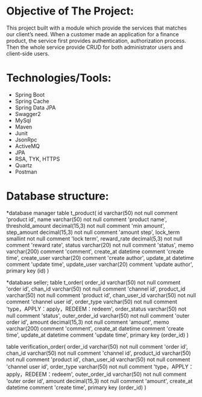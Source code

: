 # Objective of The Project:
 This project built with a module which provide the services that matches our client’s need. When a customer made an application for a finance product, the service first provides authentication, authorization process. Then the whole service provide CRUD for both administrator users and client-side users.
# Technologies/Tools:
* Spring Boot
* Spring Cache
* Spring Data JPA
* Swagger2
* MySql
* Maven
* Junit
* JsonRpc
* ActiveMQ
* JPA
* RSA, TYK, HTTPS
* Quartz
* Postman
# Database structure:
*database manager
  table t_product(
  id varchar(50) not null comment 'product id',
  name varchar(50) not null comment 'product name',
  threshold_amount decimal(15,3) not null comment 'min amount',
  step_amount decimal(15,3) not null comment 'amount step',
  lock_term smallint not null comment 'lock term',
  reward_rate decimal(5,3) not null comment 'reward rate',
  status varchar(20) not null comment 'status',
  memo varchar(200) comment 'comment',
  create_at datetime comment 'create time',
  create_user varchar(20) comment 'create author',
  update_at datetime comment 'update time',
  update_user varchar(20) comment 'update author',
  primary key (id)
)

*database seller;
table t_order(
  order_id varchar(50) not null comment 'order id',
  chan_id varchar(50) not null comment 'channel id',
  product_id varchar(50) not null comment 'product id',
  chan_user_id varchar(50) not null comment 'channel user id',
  order_type varchar(50) not null comment 'type，APPLY：apply，REDEEM：redeem',
  order_status varchar(50) not null comment 'status',
  outer_order_id varchar(50) not null comment 'outer order id',
  amount decimal(15,3) not null comment 'amount',
  memo varchar(200) comment 'comment',
  create_at datetime comment 'create time',
  update_at datetime comment 'update time',
  primary key (order_id)
)

table verification_order(
  order_id varchar(50) not null comment 'order id',
  chan_id varchar(50) not null comment 'channel id',
  product_id varchar(50) not null comment 'product id',
  chan_user_id varchar(50) not null comment 'channel user id',
  order_type varchar(50) not null comment 'type，APPLY：apply，REDEEM：redeem',
  outer_order_id varchar(50) not null comment 'outer order id',
  amount decimal(15,3) not null comment 'amount',
  create_at datetime comment 'create time',
  primary key (order_id)
)

  

